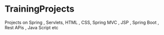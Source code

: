 # TrainingProjects
Projects on Spring , Servlets, HTML , CSS, Spring MVC , JSP , Spring Boot , Rest APis , Java Script etc 
